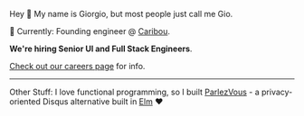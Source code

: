 Hey 👋 My name is Giorgio, but most people just call me Gio.

🔭 Currently: Founding engineer @ [Caribou](https://www.caribouwealth.com/).

**We're hiring Senior UI and Full Stack Engineers**.

[Check out our careers page](https://caribouwealth.notion.site/Careers-at-Caribou-357783b6007f4d15bae8c7b9651cebf5) for info.

----

Other Stuff: I love functional programming, so I built [ParlezVous](https://demo.parlezvous.io) - a privacy-oriented Disqus alternative built in [Elm](https://elm-lang.org) ❤️

